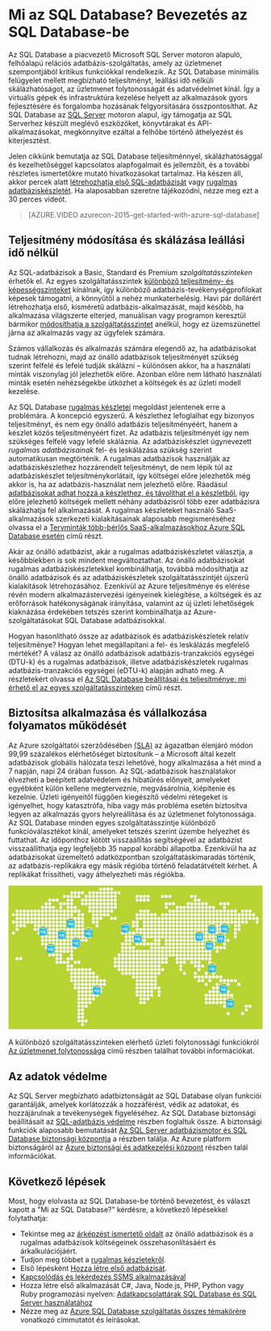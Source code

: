 <properties
    pageTitle="Mi az SQL Database? Bevezetés az SQL Database-be| Microsoft Azure"
    description="Bevezetés az SQL Database-be: a Microsoft felhőalapú relációs adatbázis-kezelő rendszerének (RDBMS) technikai részletei és funkciói."
    keywords="introduction to sql,intro to sql,what is sql database"
    services="sql-database"
    documentationCenter=""
    authors="shontnew"
    manager="jhubbard"
    editor="cgronlun"/>

<tags
   ms.service="sql-database"
   ms.devlang="na"
   ms.topic="get-started-article"
   ms.tgt_pltfrm="na"
   ms.workload="data-management"
   ms.date="05/23/2016"
   ms.author="shkurhek"/>

# Mi az SQL Database? Bevezetés az SQL Database-be

Az SQL Database a piacvezető Microsoft SQL Server motoron alapuló, felhőalapú relációs adatbázis-szolgáltatás, amely az üzletmenet szempontjából kritikus funkciókkal rendelkezik. Az SQL Database minimális felügyelet mellett megbízható teljesítményt, leállási idő nélküli skálázhatóságot, az üzletmenet folytonosságát és adatvédelmet kínál. Így a virtuális gépek és infrastruktúra kezelése helyett az alkalmazások gyors fejlesztésére és forgalomba hozásának felgyorsítására összpontosíthat. Az SQL Database az [SQL Server](https://msdn.microsoft.com/library/bb545450.aspx) motoron alapul, így támogatja az SQL Serverhez készült meglévő eszközöket, könyvtárakat és API-alkalmazásokat, megkönnyítve ezáltal a felhőbe történő áthelyezést és kiterjesztést.

Jelen cikkünk bemutatja az SQL Database teljesítménnyel, skálázhatósággal és kezelhetőséggel kapcsolatos alapfogalmait és jellemzőit, és a további részletes ismertetőkre mutató hivatkozásokat tartalmaz. Ha készen áll, akkor percek alatt [létrehozhatja első SQL-adatbázisát](sql-database-get-started.md) vagy [rugalmas adatbáziskészletét](sql-database-elastic-pool-create-portal.md). Ha alaposabban szeretne tájékozódni, nézze meg ezt a 30 perces videót.

> [AZURE.VIDEO azurecon-2015-get-started-with-azure-sql-database]

## Teljesítmény módosítása és skálázása leállási idő nélkül

Az SQL-adatbázisok a Basic, Standard és Premium *szolgáltatásszinteken* érhetők el. Az egyes szolgáltatásszintek [különböző teljesítmény- és képességszinteket](sql-database-service-tiers.md) kínálnak, így különböző adatbázis-tevékenységprofilokat képesek támogatni, a könnyűtől a nehéz munkaterhelésig. Havi pár dollárért létrehozhatja első, kisméretű adatbázis-alkalmazását, majd később, ha alkalmazása világszerte elterjed, manuálisan vagy programon keresztül bármikor [módosíthatja a szolgáltatásszintet](sql-database-scale-up.md) anélkül, hogy ez üzemszünettel járna az alkalmazás vagy az ügyfelek számára.

Számos vállalkozás és alkalmazás számára elegendő az, ha adatbázisokat tudnak létrehozni, majd az önálló adatbázisok teljesítményét szükség szerint felfelé és lefelé tudják skálázni – különösen akkor, ha a használati minták viszonylag jól jelezhetők előre. Azonban előre nem látható használati minták esetén nehézségekbe ütközhet a költségek és az üzleti modell kezelése.

Az SQL Database [rugalmas készletei](sql-database-elastic-pool.md) megoldást jelentenek erre a problémára. A koncepció egyszerű. A készlethez lefoglalhat egy bizonyos teljesítményt, és nem egy önálló adatbázis teljesítményéért, hanem a készlet közös teljesítményéért fizet. Az adatbázis teljesítményét így nem szükséges felfelé vagy lefelé skáláznia. Az adatbáziskészlet úgynevezett *rugalmas adatbázisainak* fel- és leskálázása szükség szerint automatikusan megtörténik. A rugalmas adatbázisok használják az adatbáziskészlethez hozzárendelt teljesítményt, de nem lépik túl az adatbáziskészlet teljesítménykorlátait, így költségei előre jelezhetők még akkor is, ha az adatbázis-használat nem jelezhető előre. Ráadásul [adatbázisokat adhat hozzá a készlethez, és távolíthat el a készletből](sql-database-elastic-pool-manage-portal.md), így előre jelezhető költségek mellett néhány adatbázisról több ezer adatbázisra skálázhatja fel alkalmazását. A rugalmas készleteket használó SaaS-alkalmazások szerkezeti kialakításainak alaposabb megismeréséhez olvassa el a [Tervminták több-bérlős SaaS-alkalmazásokhoz Azure SQL Database esetén](sql-database-design-patterns-multi-tenancy-saas-applications.md) című részt.

Akár az önálló adatbázist, akár a rugalmas adatbáziskészletet választja, a későbbiekben is sok mindent megváltoztathat. Az önálló adatbázisokat rugalmas adatbáziskészletekkel kombinálhatja, továbbá módosíthatja az önálló adatbázisok és az adatbáziskészletek szolgáltatásszintjét újszerű kialakítások létrehozásához. Ezenkívül az Azure teljesítménye és elérése révén modern alkalmazástervezési igényeinek kielégítése, a költségek és az erőforrások hatékonyságának irányítása, valamint az új üzleti lehetőségek kiaknázása érdekében tetszés szerint kombinálhatja az Azure-szolgáltatásokat SQL Database adatbázisokkal.

Hogyan hasonlítható össze az adatbázisok és adatbáziskészletek relatív teljesítménye? Hogyan lehet megállapítani a fel- és leskálázás megfelelő mértékét? A válasz az önálló adatbázisok adatbázis-tranzakciós egységei (DTU-k) és a rugalmas adatbázisok, illetve adatbáziskészletek rugalmas adatbázis-tranzakciós egységei (eDTU-k) alapján adható meg. A részletekért olvassa el [Az SQL Database beállításai és teljesítménye: mi érhető el az egyes szolgáltatásszinteken](sql-database-service-tiers.md) című részt.

## Biztosítsa alkalmazása és vállalkozása folyamatos működését

Az Azure szolgáltatói szerződésében [(SLA)](http://azure.microsoft.com/support/legal/sla/) az ágazatban élenjáró módon 99,99 százalékos elérhetőséget biztosítunk – a Microsoft által kezelt adatbázisok globális hálózata teszi lehetővé, hogy alkalmazása a hét mind a 7 napján, napi 24 órában fusson. Az SQL-adatbázisok használatakor élvezheti a beépített adatvédelem és hibatűrés előnyeit, amelyeket egyébként külön kellene megterveznie, megvásárolnia, kiépítenie és kezelnie. Üzleti igényeitől függően kiegészítő védelmi rétegeket is igényelhet, hogy katasztrófa, hiba vagy más probléma esetén biztosítva legyen az alkalmazás gyors helyreállítása és az üzletmenet folytonossága. Az SQL Database minden egyes szolgáltatásszintje különböző funkcióválasztékot kínál, amelyeket tetszés szerint üzembe helyezhet és futtathat. Az időponthoz kötött visszaállítás segítségével az adatbázist visszaállíthatja egy legfeljebb 35 nappal korábbi állapotba. Ezenkívül ha az adatbázisokat üzemeltető adatközpontban szolgáltatáskimaradás történik, az adatbázis-replikákra egy másik régióba történő feladatátvételt kérhet. A replikákat frissítheti, vagy áthelyezheti más régiókba.

![Az SQL Database georeplikációja](./media/sql-database-technical-overview/azure_sqldb_map.png)


A különböző szolgáltatásszinteken elérhető üzleti folytonossági funkciókról [Az üzletmenet folytonossága](sql-database-business-continuity.md) című részben találhat további információkat.

## Az adatok védelme
Az SQL Server megbízható adatbiztonságát az SQL Database olyan funkciói garantálják, amelyek korlátozzák a hozzáférést, védik az adatokat, és hozzájárulnak a tevékenységek figyeléséhez. Az SQL Database biztonsági beállításait az [SQL-adatbázis védelme](sql-database-security.md) részben foglaltuk össze. A biztonsági funkciók alaposabb bemutatását [Az SQL Server adatbázismotor és SQL Database biztonsági központja](https://msdn.microsoft.com/library/bb510589) a részben találja. Az Azure platform biztonságáról az [Azure biztonsági és adatkezelési központ](https://azure.microsoft.com/support/trust-center/security/) részben talál információkat.

## Következő lépések
Most, hogy elolvasta az SQL Database-be történő bevezetést, és választ kapott a "Mi az SQL Database?" kérdésre, a következő lépésekkel folytathatja:

- Tekintse meg az [árképzést ismertető oldalt](https://azure.microsoft.com/pricing/details/sql-database/) az önálló adatbázisok és a rugalmas adatbázisok költségeinek összehasonlításáért és árkalkulációjáért.
- Tudjon meg többet a [rugalmas készletekről](sql-database-elastic-pool.md).
- Első lépésként [Hozza létre első adatbázisát](sql-database-get-started.md).
- [Kapcsolódás és lekérdezés SSMS alkalmazásával](sql-database-connect-query-ssms.md)
- Hozza létre első alkalmazását C#, Java, Node.js, PHP, Python vagy Ruby programozási nyelven: [Adatkapcsolattárak SQL Database és SQL Server használatához](sql-database-libraries.md)
- Nézze meg az [Azure SQL Database szolgáltatás összes témakörére](sql-database-index-all-articles.md) vonatkozó címmutatót és leírásokat.



<!--HONumber=Jun16_HO2-->


